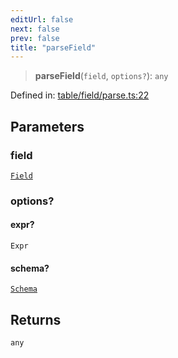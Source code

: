 ```yaml
---
editUrl: false
next: false
prev: false
title: "parseField"
---
```


> **parseField**(`field`, `options?`): `any`

Defined in: [table/field/parse.ts:22](https://github.com/datisthq/dpkit/blob/5891634de8175d14853313e208ffbae144fd78eb/table/field/parse.ts#L22)

## Parameters

### field

[`Field`](/reference/_dpkit/core/field/)

### options?

#### expr?

`Expr`

#### schema?

[`Schema`](/reference/_dpkit/core/schema/)

## Returns

`any`
